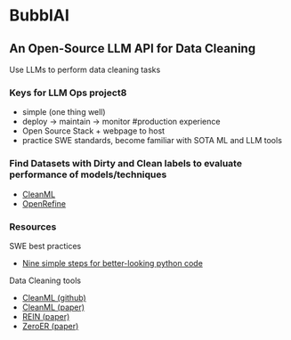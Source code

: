 # BubblAI
## An Open-Source LLM API for Data Cleaning

Use LLMs to perform data cleaning tasks

### Keys for LLM Ops project8
* simple (one thing well)
* deploy -> maintain -> monitor #production experience
* Open Source Stack + webpage to host
* practice SWE standards, become familiar with SOTA ML and LLM tools


### Find Datasets with Dirty and Clean labels to evaluate performance of models/techniques
* [CleanML](https://github.com/chu-data-lab/CleanML)
* [OpenRefine](https://openrefine.org/)
  
### Resources

  SWE best practices
  * [Nine simple steps for better-looking python code](https://ternaus.blog/tutorial/2020/04/09/Nine-simple-steps-for-better-looking-python-code.html)
  
  Data Cleaning tools
* [CleanML (github)](https://github.com/chu-data-lab/CleanML)
* [CleanML (paper)](https://arxiv.org/pdf/1904.09483.pdf)
* [REIN (paper)](https://arxiv.org/pdf/2302.04702.pdf)
* [ZeroER (paper)](https://arxiv.org/pdf/1908.06049.pdf)
